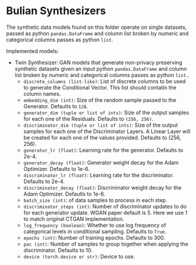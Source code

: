 # Bulian Synthesizers

The synthetic data models found on this folder operate on single datasets, passed as python `pandas.DataFrame` and column list broken by numeric and categorical columns passes as python `list`.

Implemented models:

* Twin Synthesizer: GAN models that generate non-privacy preserving synthetic datasets given an input python `pandas.DataFrame` and column list broken by numeric and categorical columns passes as python `list`..
    * `discrete_columns (list-like)`: List of discrete columns to be used to generate the Conditional Vector. This list should contatin the column names.
    * `embedding_dim (int)`: Size of the random sample passed to the Generator. Defaults to `128`.
    * `generator_dim (tuple or list of ints)`: Size of the output samples for each one of the Residuals. Defaults to `(256, 256)`.
    * `discriminator_dim (tuple or list of ints)`: Size of the output samples for each one of the Discriminator Layers. A Linear Layer will be created for each one of the  values provided. Defaults to (256, 256).
    * `generator_lr (float)`: Learning rate for the generator. Defaults to 2e-4.
    * `generator_decay (float)`: Generator weight decay for the Adam Optimizer. Defaults to 1e-6.
    * `discriminator_lr (float)`: Learning rate for the discriminator. Defaults to 2e-4.
    * `discriminator_decay (float)`: Discriminator weight decay for the Adam Optimizer. Defaults to 1e-6.
    * `batch_size (int)`: of data samples to process in each step.
    * `discriminator_steps (int)`: Number of discriminator updates to do for each generator update. WGAN paper default is 5. Here we use 1 to match original CTGAN implementation.
    * `log_frequency (boolean)`: Whether to use log frequency of categorical levels in conditional sampling. Defaults to ``True``.
    * `epochs (int)`: Number of training epochs. Defaults to 300.
    * `pac (int)`: Number of samples to group together when applying the discriminator. Defaults to 10.
    * `device (torch.device or str)`: Device to use.



